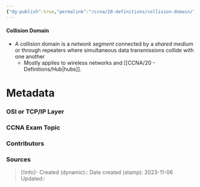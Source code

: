 ```yaml
---
{"dg-publish":true,"permalink":"/ccna/20-definitions/collision-domain/","tags":["defs_ccna"]}
---
```


#### Collision Domain
- A collision domain is a *network segment* connected by a *shared medium* or through repeaters where simultaneous data transmissions collide with one another
	- Mostly applies to wireless networks and [[CCNA/20 - Definitions/Hub\|hubs]].

# Metadata
### OSI or TCP/IP Layer

### CCNA Exam Topic

### Contributors

### Sources



> [!info]- Created (dynamic):: 
> Date created (stamp): 2023-11-06
> Updated:: 


